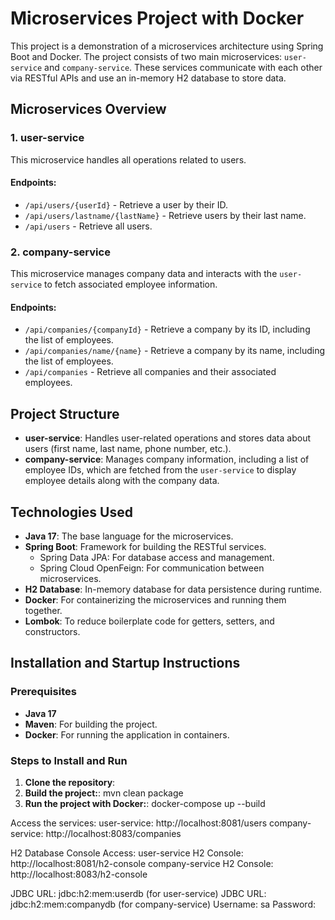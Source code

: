 # Microservices Project with Docker

This project is a demonstration of a microservices architecture using Spring Boot and Docker. 
The project consists of two main microservices: `user-service` and `company-service`. 
These services communicate with each other via RESTful APIs and use an in-memory H2 database to store data.

## Microservices Overview

### 1. **user-service**
This microservice handles all operations related to users.

#### Endpoints:
- `/api/users/{userId}` - Retrieve a user by their ID.
- `/api/users/lastname/{lastName}` - Retrieve users by their last name.
- `/api/users` - Retrieve all users.

### 2. **company-service**
This microservice manages company data and interacts with the `user-service` to fetch associated employee information.

#### Endpoints:
- `/api/companies/{companyId}` - Retrieve a company by its ID, including the list of employees.
- `/api/companies/name/{name}` - Retrieve a company by its name, including the list of employees.
- `/api/companies` - Retrieve all companies and their associated employees.

## Project Structure

- **user-service**: Handles user-related operations and stores data about users (first name, last name, phone number, etc.).
- **company-service**: Manages company information, including a list of employee IDs, which are fetched from the `user-service` to display employee details along with the company data.

## Technologies Used

- **Java 17**: The base language for the microservices.
- **Spring Boot**: Framework for building the RESTful services.
  - Spring Data JPA: For database access and management.
  - Spring Cloud OpenFeign: For communication between microservices.
- **H2 Database**: In-memory database for data persistence during runtime.
- **Docker**: For containerizing the microservices and running them together.
- **Lombok**: To reduce boilerplate code for getters, setters, and constructors.

## Installation and Startup Instructions

### Prerequisites
- **Java 17**
- **Maven**: For building the project.
- **Docker**: For running the application in containers.

### Steps to Install and Run

1. **Clone the repository**:
2. **Build the project:**: mvn clean package
3. **Run the project with Docker:**: docker-compose up --build

Access the services:
user-service: http://localhost:8081/users
company-service: http://localhost:8083/companies

H2 Database Console Access:
user-service H2 Console: http://localhost:8081/h2-console
company-service H2 Console: http://localhost:8083/h2-console

JDBC URL: jdbc:h2:mem:userdb (for user-service)
JDBC URL: jdbc:h2:mem:companydb (for company-service)
Username: sa
Password: 

